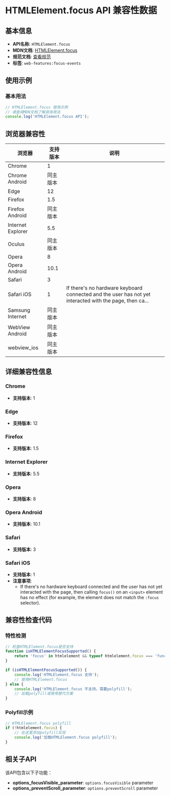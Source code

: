 # HTMLElement.focus API 兼容性数据

## 基本信息

- **API名称**: `HTMLElement.focus`
- **MDN文档**: [HTMLElement.focus](https://developer.mozilla.org/docs/Web/API/HTMLElement/focus)
- **规范文档**: [查看规范](https://html.spec.whatwg.org/multipage/interaction.html#dom-focus-dev)
- **标签**: `web-features:focus-events`

## 使用示例

### 基本用法

```javascript
// HTMLElement.focus 使用示例
// 请查阅MDN文档了解具体用法
console.log('HTMLElement.focus API');
```

## 浏览器兼容性

| 浏览器 | 支持版本 | 说明 |
|--------|----------|------|
| Chrome | 1 |  |
| Chrome Android | 同主版本 |  |
| Edge | 12 |  |
| Firefox | 1.5 |  |
| Firefox Android | 同主版本 |  |
| Internet Explorer | 5.5 |  |
| Oculus | 同主版本 |  |
| Opera | 8 |  |
| Opera Android | 10.1 |  |
| Safari | 3 |  |
| Safari iOS | 1 | If there's no hardware keyboard connected and the user has not yet interacted with the page, then ca... |
| Samsung Internet | 同主版本 |  |
| WebView Android | 同主版本 |  |
| webview_ios | 同主版本 |  |

## 详细兼容性信息

### Chrome

- **支持版本**: 1

### Edge

- **支持版本**: 12

### Firefox

- **支持版本**: 1.5

### Internet Explorer

- **支持版本**: 5.5

### Opera

- **支持版本**: 8

### Opera Android

- **支持版本**: 10.1

### Safari

- **支持版本**: 3

### Safari iOS

- **支持版本**: 1
- **注意事项**:
  - If there's no hardware keyboard connected and the user has not yet interacted with the page, then calling `focus()` on an `<input>` element has no effect (for example, the element does not match the `:focus` selector).

## 兼容性检查代码

### 特性检测

```javascript
// 检查HTMLElement.focus是否支持
function isHTMLElementFocusSupported() {
    return 'focus' in htmlelement && typeof htmlelement.focus === 'function';
}

if (isHTMLElementFocusSupported()) {
    console.log('HTMLElement.focus 支持');
    // 使用HTMLElement.focus
} else {
    console.log('HTMLElement.focus 不支持，需要polyfill');
    // 加载polyfill或使用替代方案
}
```

### Polyfill示例

```javascript
// HTMLElement.focus polyfill
if (!htmlelement.focus) {
    // 在这里添加polyfill实现
    console.log('加载HTMLElement.focus polyfill');
}
```

## 相关子API

该API包含以下子功能：

- **options_focusVisible_parameter**: `options.focusVisible` parameter
- **options_preventScroll_parameter**: `options.preventScroll` parameter

